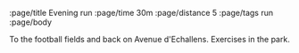 :page/title Evening run
:page/time 30m
:page/distance 5
:page/tags run
:page/body

To the football fields and back on Avenue d'Echallens.  Exercises in the park.
